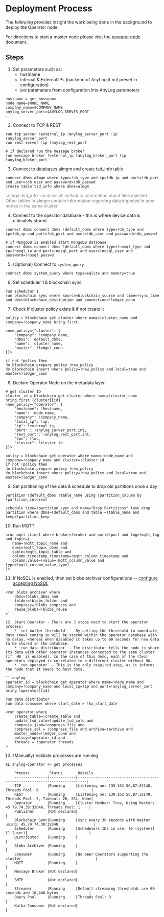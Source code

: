 # Deployment Process
The following provides insight the work being done in the background to deploy the Operator node. 

For directions to start a master node please visit the [operator node](operator_node.md) document.

## Steps
1. Set parameters such as:
   * hostname
   * Internal & External IPs (backend of AnyLog if not preset in configuration)
   * `ENV` parameters from configuration into AnyLog parameters  
```anylog
hostname = get hostname
node_name=$NODE_NAME
company_name=$COMPANY_NAME
anylog_server_port=$ANYLOG_SERVER_PORT
...
```

2. Connect to TCP & REST 
```anylog
run tcp server !external_ip !anylog_server_port !ip !anylog_server_port
run rest server !ip !anylog_rest_port

# If declared run the message broker 
run message broker !external_ip !anylog_broker_port !ip !anylog_broker_port
```

3. Connect to databases almgm and create tsd_info table 
```anylog
connect dbms almgm where type=!db_type and ip=!db_ip and port=!db_port and user=!db_user and password=!db_passwd
create table tsd_info where dbms=almgm
```
<p style="color: gray; size: 90%">`almgm.tsd_info` contains all metadata information about files injested. Other tables 
in almgm contain information regarding data ingested in peer  nodes in the same  cluster.</p>

4. Connect to the operator database - this is where device data is ultimately stored
```anylog
connect dbms connect dbms !default_dbms where type=!db_type and ip=!db_ip and port=!db_port and user=!db_user and password=!db_passwd

# if MongoDB is enabled start MongoDB database 
connect dbms connect dbms !default_dbms where type=!nosql_type and ip=!nosql_ip and port=!nosql_port and user=!nosql_user and password=!nosql_passwd
```

5. (Optional) Connect to `system_query`
```anylog
connect dbms system_query where type=sqlite and memory=true  
```

6. Set scheduler 1 & blockchain sync 
```anylog 
run scheduler 1
run blockchain sync where source=blockchain_source and time=!sync_time and dest=blockchain_destination and connection=!ledger_conn
```

7. Check if cluster policy exists & if not create it
```anylog 
policy = blockchain get cluster where name=!cluster_name and company=!company_name bring.first

<new_policy={"cluster": {
    "company": !company_name, 
    "dbms": !default_dbms, 
    "name": !cluster_name, 
    "master": !ledger_conn
}}> 

if not !policy then 
do blockchain prepare policy !new_policy
do blockchain insert where policy=!new_policy and local=true and master=!ledger_conn
```

8. Declare Operator Node on the metadata layer 
```anylog
# get cluster ID 
cluster_id = blockchain get cluster where name=!cluster_name bring.first [cluster][id]
<new_policy={"operator": {
    "hostname": !hostname, 
    "name": !node_name, 
    "company": !company_name, 
    "local_ip": !ip, 
    "ip": !external_ip, 
    "port" : !anylog_server_port.int, 
    "rest_port": !anylog_rest_port.int, 
    "loc": !loc, 
    "cluster": !cluster_id
}}> 

policy = blockchain get operator where name=!node_name and company=!company_name and cluster=!cluster_id 
if not !policy then 
do blockchain prepare policy !new_policy
do blockchain insert where policy=!new_policy and local=true and master=!ledger_conn
```

9. Set partitioning of the data & schedule to drop old partitions once a day
```anylog
partition !default_dbms !table_name using !partition_column by !partition_interval

schedule time=!partition_sync and name="Drop Partitions" task drop partition where dbms=!default_dbms and table =!table_name and keep=!partition_keep
```
10. Run MQTT   
```anylog
<run mqtt client where broker=!broker and port=!port and log=!mqtt_log and topic=(
   name=!mqtt_topic_name and 
   dbms=!mqtt_topic_dbms and 
   table=!mqtt_topic_table and 
   column.timestamp.timestamp=!mqtt_column_timestamp and
   column.value=(value=!mqtt_column_value and type=!mqtt_column_value_type)
)>
```
11. If NoSQL is enabled, then set blobs archiver configurations -- [configure accepting NoSQL](setting_up_mongodb.md)
```anylog
<run blobs archiver where
    dbms=!blobs_dbms and
    folder=!blobs_folder and
    compress=!blobs_compress and
    reuse_blobs=!blobs_reuse
>```

12. Start Operator - There are 3 steps need to start the operator process:
    * `set buffer threshold` –  By setting the threshold to immediate, data (new) coming in will be stored within the operator database with no delay, whereas when disabled it takes up to 60 seconds for new data to be stored in the database. 
    * `run data distributor` – The distributor tells the node to share its data with other operator instances connected to the same cluster (if  HA  is enabled). In the case of this demo, each of the (two) operators deployed is correlated to a different cluster without HA.
    * `run operator` – This is the only required step, as it informs the node that it needs to host data. 

```anylog
operator_id = blockchain get operator where name=!node_name and company=!company_name and local_ip=!ip and port=!anylog_server_port bring [operator][id]

run data distributor
run data consumer where start_date = !ha_start_date

<run operator where
    create_table=!create_table and
    update_tsd_info=!update_tsd_info and
    compress_json=!compress_file and
    compress_sql = !compress_file and archive=!archive and
    master_node=!ledger_conn and
    policy=!operator_id and
    threads = !operator_threads
>
```

13. (Manually) Validate processes are running
```anylog
AL anylog-operator +> get processes 

    Process         Status       Details                                                                    
    ---------------|------------|--------------------------------------------------------------------------|
    TCP            |Running     |Listening on: 139.162.56.87:32148, Threads Pool: 6                        |
    REST           |Running     |Listening on: 139.162.56.87:32149, Threads Pool: 5, Timeout: 20, SSL: None|
    Operator       |Running     |Cluster Member: True, Using Master: 45.79.74.39:32048, Threads Pool: 1    |
    Publisher      |Not declared|                                                                          |
    Blockchain Sync|Running     |Sync every 30 seconds with master using: 45.79.74.39:32048                |
    Scheduler      |Running     |Schedulers IDs in use: [0 (system)] [1 (user)]                            |
    Distributor    |Running     |                                                                          |
    Blobs Archiver |Running     |                                                                          |
    Consumer       |Running     |No peer Operators supporting the cluster                                  |
    MQTT           |Running     |                                                                          |
    Message Broker |Not declared|                                                                          |
    SMTP           |Not declared|                                                                          |
    Streamer       |Running     |Default streaming thresholds are 60 seconds and 10,240 bytes              |
    Query Pool     |Running     |Threads Pool: 3                                                           |
    Kafka Consumer |Not declared|                                                                          |
```

